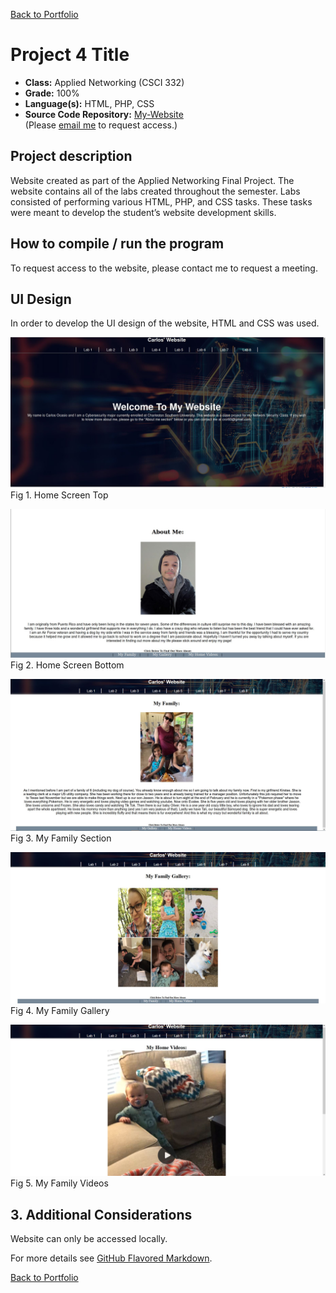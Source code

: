 [Back to Portfolio](./)

Project 4 Title
===============

-   **Class:** Applied Networking (CSCI 332)
-   **Grade:**  100%
-   **Language(s):** HTML, PHP, CSS
-   **Source Code Repository:** [My-Website](https://github.com/Xcar17/Website)  
    (Please [email me](mailto:cror93@gmail.com?subject=GitHub%20Access) to request access.)

## Project description

Website created as part of the Applied Networking Final Project. The website contains all of the labs created throughout the semester. Labs consisted of performing various HTML, PHP, and CSS tasks. These tasks were meant to develop the student’s website development skills.

## How to compile / run the program

To request access to the website, please contact me to request a meeting.


## UI Design

In order to develop the UI design of the website, HTML and CSS was used.

![screenshot](/Website/Website1.JPG)
Fig 1. Home Screen Top

![screenshot](Website/Website2.JPG)
Fig 2. Home Screen Bottom

![screenshot](https://github.com/Xcar17/Xcar17.github.io/blob/master/Website/myfamily.JPG)
Fig 3. My Family Section

![screenshot](https://github.com/Xcar17/Xcar17.github.io/blob/master/Website/Mygallery.JPG)
Fig 4. My Family Gallery

![screenshot](https://github.com/Xcar17/Xcar17.github.io/blob/master/Website/myfamilyvideos.JPG)
Fig 5. My Family Videos


## 3. Additional Considerations

Website can only be accessed locally.

For more details see [GitHub Flavored Markdown](https://guides.github.com/features/mastering-markdown/).

[Back to Portfolio](./)
